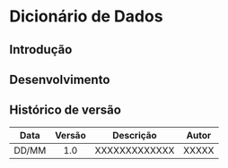 # Dicionário de Dados

## Introdução



## Desenvolvimento



## Histórico de versão

| Data  | Versão | Descrição     | Autor |
| :---: | :----: | ------------- | ----- |
| DD/MM |  1.0   | XXXXXXXXXXXXX | XXXXX |

<!-- 
Padrão Usuarios GitHub Histórico de Versões --- Não Apagar

[João Schmitz](https://github.com/JoaoSchmitz)
[Júlia Takaki](https://github.com/juliatakaki)
[Luciano Freitas](https://github.com/luciano-freitas-melo)
[Luciano Ricardo](https://github.com/l-ricardo)
[Willian Silva](https://github.com/Wooo589)
 -->